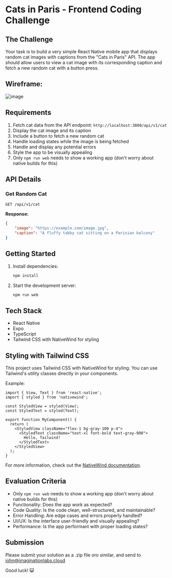# Cats in Paris - Frontend Coding Challenge

## The Challenge

Your task is to build a very simple React Native mobile app that displays random cat images with captions from the "Cats in Paris" API. The app should allow users to view a cat image with its corresponding caption and fetch a new random cat with a button press.

## Wireframe:
![image](https://github.com/user-attachments/assets/93e4ce00-1e54-4211-aea6-c62242d9589b)

## Requirements

1. Fetch cat data from the API endpoint: `http://localhost:3000/api/v1/cat`
2. Display the cat image and its caption
3. Include a button to fetch a new random cat
4. Handle loading states while the image is being fetched
5. Handle and display any potential errors
6. Style the app to be visually appealing
7. Only `npm run web` needs to show a working app (don't worry about native builds for this)

## API Details

### Get Random Cat

```http
GET /api/v1/cat
```

**Response:**
```json
{
    "image": "https://example.com/image.jpg",
    "caption": "A fluffy tabby cat sitting on a Parisian balcony"
}
```

## Getting Started

1. Install dependencies:
   ```bash
   npm install
   ```

2. Start the development server:
   ```bash
   npm run web
   ```

## Tech Stack

- React Native
- Expo
- TypeScript
- Tailwind CSS with NativeWind for styling

## Styling with Tailwind CSS

This project uses Tailwind CSS with NativeWind for styling. You can use Tailwind's utility classes directly in your components.

Example:
```tsx
import { View, Text } from 'react-native';
import { styled } from 'nativewind';

const StyledView = styled(View);
const StyledText = styled(Text);

export function MyComponent() {
  return (
    <StyledView className="flex-1 bg-gray-100 p-4">
      <StyledText className="text-xl font-bold text-gray-900">
        Hello, Tailwind!
      </StyledText>
    </StyledView>
  );
}
```

For more information, check out the [NativeWind documentation](https://www.nativewind.dev/).

## Evaluation Criteria

- Only `npm run web` needs to show a working app (don't worry about native builds for this)
- Functionality: Does the app work as expected?
- Code Quality: Is the code clean, well-structured, and maintainable?
- Error Handling: Are edge cases and errors properly handled?
- UI/UX: Is the interface user-friendly and visually appealing?
- Performance: Is the app performant with proper loading states?

## Submission

Please submit your solution as a .zip file oro similar, and send to john@imaginationlabs.cloud

Good luck! 😺
